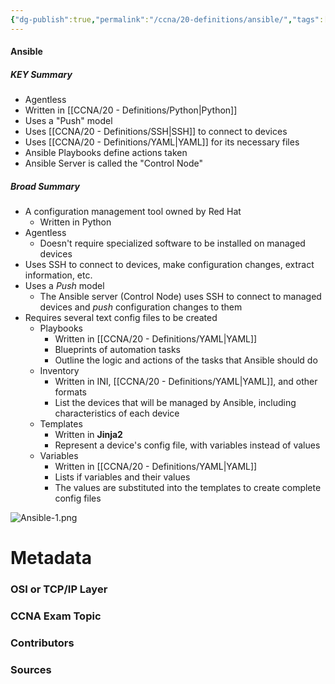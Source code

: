 ```yaml
---
{"dg-publish":true,"permalink":"/ccna/20-definitions/ansible/","tags":["defs_ccna"]}
---
```


#### Ansible
##### KEY Summary
- Agentless
- Written in [[CCNA/20 - Definitions/Python\|Python]]
- Uses a "Push" model
- Uses [[CCNA/20 - Definitions/SSH\|SSH]] to connect to devices
- Uses [[CCNA/20 - Definitions/YAML\|YAML]] for its necessary files
- Ansible Playbooks define actions taken
- Ansible Server is called the "Control Node"

##### Broad Summary
- A configuration management tool owned by Red Hat
	- Written in Python
- Agentless
	- Doesn't require specialized software to be installed on managed devices 
- Uses SSH to connect to devices, make configuration changes, extract information, etc.
- Uses a *Push* model
	- The Ansible server (Control Node) uses SSH to connect to managed devices and *push* configuration changes to them
- Requires several text config files to be created
	- Playbooks
		- Written in [[CCNA/20 - Definitions/YAML\|YAML]]
		- Blueprints of automation tasks
		- Outline the logic and actions of the tasks that Ansible should do
	- Inventory
		- Written in INI, [[CCNA/20 - Definitions/YAML\|YAML]], and other formats
		- List the devices that will be managed by Ansible, including characteristics of each device
	- Templates
		- Written in **Jinja2**
		- Represent a device's config file, with variables instead of values
	- Variables
		- Written in [[CCNA/20 - Definitions/YAML\|YAML]]
		- Lists if variables and their values
		- The values are substituted into the templates to create complete config files

![Ansible-1.png](/img/user/Attachments/Ansible-1.png)



# Metadata
### OSI or TCP/IP Layer

### CCNA Exam Topic

### Contributors

### Sources

